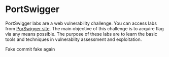 # PortSwigger
PortSwigger labs are a web vulnerability challenge. You can access labs from [PorSwigger site](https://portswigger.net/web-security/all-labs). The main objective of this challenge is to acquire flag via any means possible. The purpose of these labs are to learn the basic tools and techniques in vulnerablity assessment and exploitation.

Fake commit
fake again
